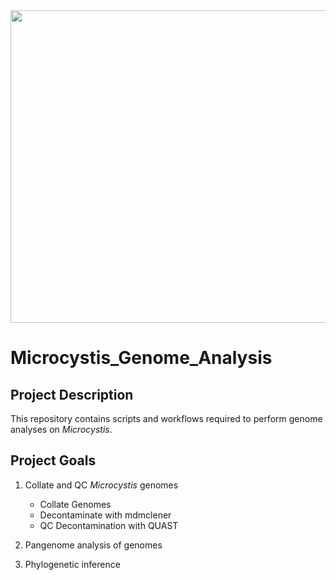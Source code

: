 <img src="Bloom_Image.jpeg" width="700" height="500">

# Microcystis_Genome_Analysis  


## Project Description

This repository contains scripts and workflows required to perform genome analyses on _Microcystis_. 

## Project Goals
1. Collate and QC _Microcystis_ genomes
	* Collate Genomes
	* Decontaminate with mdmclener
	* QC Decontamination with QUAST

2. Pangenome analysis of genomes
3. Phylogenetic inference
